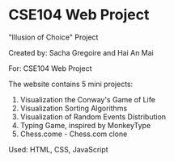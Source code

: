 # CSE104 Web Project

"Illusion of Choice" Project

Created by: Sacha Gregoire and Hai An Mai

For: CSE104 Web Project

The website contains 5 mini projects:
1. Visualization the Conway's Game of Life
2. Visualization Sorting Algorithms
3. Visualization of Random Events Distribution
4. Typing Game, inspired by MonkeyType
5. Chess.come - Chess.com clone

Used: HTML, CSS, JavaScript
